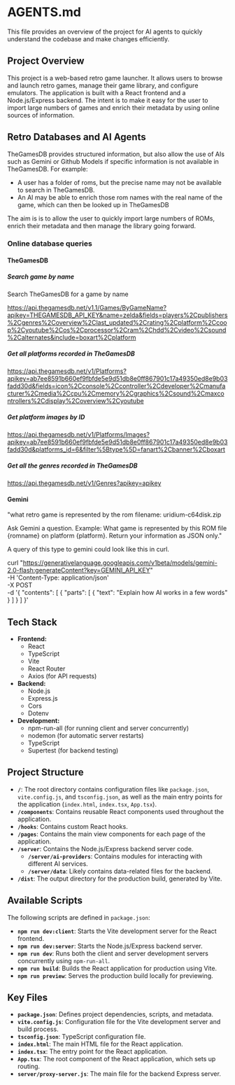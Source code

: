 
# AGENTS.md

This file provides an overview of the project for AI agents to quickly understand the codebase and make changes efficiently.

## Project Overview

This project is a web-based retro game launcher. It allows users to browse and launch retro games, manage their game library, and configure emulators. The application is built with a React frontend and a Node.js/Express backend. The intent is to make it easy for the user to import large numbers of games and enrich their metadata by using online sources of information. 

## Retro Databases and AI Agents
TheGamesDB provides structured information, but also allow the use of AIs such as Gemini or Github Models if specific information is not available in TheGamesDB. For example:

* A user has a folder of roms, but the precise name may not be available to search in TheGamesDB. 
* An AI may be able to enrich those rom names with the real name of the game, which can then be looked up in TheGamesDB

The aim is is to allow the user to quickly import large numbers of ROMs, enrich their metadata and then manage the library going forward.

### Online database queries
#### TheGamesDB

##### Search game by name
Search TheGamesDB for a game by name

https://api.thegamesdb.net/v1.1/Games/ByGameName?apikey=THEGAMESDB_API_KEY&name=zelda&fields=players%2Cpublishers%2Cgenres%2Coverview%2Clast_updated%2Crating%2Cplatform%2Ccoop%2Cyoutube%2Cos%2Cprocessor%2Cram%2Chdd%2Cvideo%2Csound%2Calternates&include=boxart%2Cplatform

##### Get all platforms recorded in TheGamesDB
https://api.thegamesdb.net/v1/Platforms?apikey=ab7ee8591b660ef9fbfde5e9d51db8e0ff867901c17a49350ed8e9b03fadd30d&fields=icon%2Cconsole%2Ccontroller%2Cdeveloper%2Cmanufacturer%2Cmedia%2Ccpu%2Cmemory%2Cgraphics%2Csound%2Cmaxcontrollers%2Cdisplay%2Coverview%2Cyoutube

##### Get platform images by ID
https://api.thegamesdb.net/v1/Platforms/Images?apikey=ab7ee8591b660ef9fbfde5e9d51db8e0ff867901c17a49350ed8e9b03fadd30d&platforms_id=6&filter%5Btype%5D=fanart%2Cbanner%2Cboxart


##### Get all the genres recorded in TheGamesDB
https://api.thegamesdb.net/v1/Genres?apikey=apikey

#### Gemini

"what retro game is represented by the rom filename: uridium-c64disk.zip

Ask Gemini a question. Example: What game is represented by this ROM file {romname} on platform {platform}. Return your information as JSON only."

A query of this type to gemini could look like this in curl.

curl "https://generativelanguage.googleapis.com/v1beta/models/gemini-2.0-flash:generateContent?key=GEMINI_API_KEY" \
  -H 'Content-Type: application/json' \
  -X POST \
  -d '{
    "contents": [
      {
        "parts": [
          {
            "text": "Explain how AI works in a few words"
          }
        ]
      }
    ]
  }'

###

## Tech Stack

- **Frontend:**
    - React
    - TypeScript
    - Vite
    - React Router
    - Axios (for API requests)
- **Backend:**
    - Node.js
    - Express.js
    - Cors
    - Dotenv
- **Development:**
    - npm-run-all (for running client and server concurrently)
    - nodemon (for automatic server restarts)
    - TypeScript
    - Supertest (for backend testing)

## Project Structure

- **`/`**: The root directory contains configuration files like `package.json`, `vite.config.js`, and `tsconfig.json`, as well as the main entry points for the application (`index.html`, `index.tsx`, `App.tsx`).
- **`/components`**: Contains reusable React components used throughout the application.
- **`/hooks`**: Contains custom React hooks.
- **`/pages`**: Contains the main view components for each page of the application.
- **`/server`**: Contains the Node.js/Express backend server code.
    - **`/server/ai-providers`**: Contains modules for interacting with different AI services.
    - **`/server/data`**: Likely contains data-related files for the backend.
- **`/dist`**: The output directory for the production build, generated by Vite.

## Available Scripts

The following scripts are defined in `package.json`:

- **`npm run dev:client`**: Starts the Vite development server for the React frontend.
- **`npm run dev:server`**: Starts the Node.js/Express backend server.
- **`npm run dev`**: Runs both the client and server development servers concurrently using `npm-run-all`.
- **`npm run build`**: Builds the React application for production using Vite.
- **`npm run preview`**: Serves the production build locally for previewing.

## Key Files

- **`package.json`**: Defines project dependencies, scripts, and metadata.
- **`vite.config.js`**: Configuration file for the Vite development server and build process.
- **`tsconfig.json`**: TypeScript configuration file.
- **`index.html`**: The main HTML file for the React application.
- **`index.tsx`**: The entry point for the React application.
- **`App.tsx`**: The root component of the React application, which sets up routing.
- **`server/proxy-server.js`**: The main file for the backend Express server.
